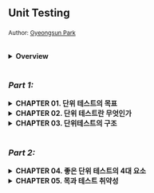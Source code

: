 ## Unit Testing
<small>Author: [Gyeongsun Park](https://github.com/gngsn)</small>

<br/>

<details>
<summary><b>Overview</b></summary>

<br/>
<img src="image/overview.png" width="1618">
<br/>
</details>

<br/>

### _Part 1:_
<details>
<summary><b>CHAPTER 01. 단위 테스트의 목표</b></summary>

<br/>
<a href="https://github.com/2mz1/theory/tree/gngsn/unit-testing/gngsn/chapter01"> 🔗 link </a>
<br/>

**TL;DR**
- **성공적인 테스트 스위트**
    - 1#. 개발 주기에 통합되어 있음
    - 2#. 코드베이스에서 가장 중요한 부분 - _비즈니스 로직 (도메인 모델)_ - 만을 대상으로 함
    - 3#. 최소 유지비로 최대 가치를 끌어냄 (가치 있는 테스트를 식별하고, 작성하라)
- **비용 편익 분석**을 배우고 **안티 패턴**을 피하는 방법을 배워라.
    - **비용 편익 분석 (cost-benefit analysis)**: 여러 가지 대안에 대해 비용과 이익을 분석해서 가장 효과적인 대안을 찾는 방법론.
    - **안티 패턴(anti-pattern)**: 처음에는 괜찮은 것 같지만 미래에 문제를 야기하는 패턴
- 테스트의 장점
    - **소프트웨어 엔트로피(software entropy)** 를 막을 수 있음
        - 지속적인 정리와 리팩터링 등 적절한 관리를 하지 않고 방치하면 시스템이 점점 더 복잡해지고 무질서해짐.
        - 소프트웨어 품질을 떨어뜨리는 코드의 형태.
    - **회귀(regression)에 대한 보험을 제공**
        - **소프트웨어 버그**와 **회귀**는 동의어
          **테스트의 가치와 유지 비용을 모두 고려해야 함**
    - 기반 코드를 리팩터링할 때 **테스트도 리팩터링**하라
    - 각 **코드 변경 시 테스트를 실행**하라
    - **테스트가 잘못된 경고를 발생시킬 경우 처리**하라
    - 기반 코드의 동작을 이해하려고 할 때는 **테스트를 읽는 데 시간을 투자**하라
- 테스트도 **애플리케이션의 정확성을 보장**을 목표하는 **코드베이스**의 일부로 봐야 함
- $`코드\ 커버리지\ (테스트\ 커버리지) = \frac{제품\ 코드\ 라인\ 수}{전체\ 라인\ 수}`$
- $`분기\ 커버리지 = \frac{통과\ 분기}{전체\ 분기\ 수}`$
- **커버리지 지표에 관한 문제점**
    - 1#. 가능한 모든 결과를 검증한다고 보증할 수 없음
    - 2#. 외부 라이브러리 코드 경로를 고려할 수 없음
- **시스템의 핵심 부분은 커버리지를 높게 두는 것이 좋지만, 이 높은 수준을 요구 사항으로 삼는 것은 좋지 않음.**

<br/>
</details>
<details>
<summary><b>CHAPTER 02. 단위 테스트란 무엇인가</b></summary>

<br/>
<a href="https://github.com/2mz1/theory/tree/gngsn/unit-testing/gngsn/chapter02"> 🔗 link </a>
<br/>

**TL;DR**
- **단위 테스트**
    - ① 단일 동작 단위를 검증 / ② 빠르게 수행  / ③ 다른 테스트와 격리하여 처리
- **런던파** _London School_
    - **테스트 대상 시스템에서 협력자를 격리**
    - **코드**나 **SUT(단일 클래스)** 단위의 테스트
- **고전파** _Classic School_
    - **단위 테스트끼리 격리**
    - **동작** 단위의 테스트
- **테스트 대역**: 테스트를 목적으로 객체를 특정 형태로 대체
- **AAA Pattern**: Assert, Act, Assert Pattern. 준비-실행-검증 패턴.
- **SUT vs MUT**
    - **SUT**: System Under Test. 테스트 검증 시스템, <b>클래스의 전체</b>를 가리킴
    - **MUT**: Method Under Test. 테스트 대상 메서드. 테스트에서 호출한 SUT의 <b>메서드</b>를 가리킴
- **테스트 대역 vs Mock**
    - **테스트 대역**: 실행과 관련 없이 모든 종류의 가짜 의존성을 설명하는 포괄적인 용어
    - **Mock**: 테스트 대상 시스템과 협력자 간의 상호 작용을 검사할 수 있는 특별한 테스트 대역
- **의존성**
    - **공유 의존성** _shared dependecy_: 동일 프로세스 내 영향을 미칠 수 있는 의존성. (ex. `static mutable field`, 데이터베이스)
    - **비공개 의존성** _private dependency_: 공유하지 않는 의존성
    - **프로세스 외부 의존성** _out-of-process dependency_: 애플리케이션 실행 프로세스 외부에서 실행되는 의존성
    - **싱글턴 의존성** _singleton_: **보통은 공유 의존성**. 하지만, 각 테스트 별 새 인스턴스 만들 수 있으면 **공유 의존성이 아님**
    - **설정 클래스** _configuration class_: 일반적으로 한 개인 공유 클래스. 하지만, 다른 모든 의존성이 SUT에 주입되면 새 인스턴스 생성 가능
    - **휘발성 의존성** _volatile dependency_: 런타임 환경의 설정 및 구성 요구 or 비결정적 동작 (각 호출에 대해 다른 결과를 제공) 포함
- <table><tr><th>런던파 이점</th><th>고전파를 선호하는 필자의 견해</th></tr><tr><td>세밀한 테스트로 입자성이 좋음</td><td>테스트는 단위가 아닌 동작 단위를 검증해야 함</td></tr><tr><td>연결된 클래스 그래프가 커져도 테스트가 쉬움 (테스트 대역으로 대체됨)</td><td>애초에 상호 연결된 클래스의 크고 복잡한 그래프를 갖지 않아야 함</td></tr><tr><td>테스트 실패 시 어떤 기능이 실패했는지 알 수 있음</td><td>큰 이점은 아님. 마지막 수정한 부분이 버그의 원인일 것</td></tr></table>
- **테스트 주도 개발**: TDD는 테스트에 의존해 프로젝트 개발을 추진하는 소프트웨어 개발 프로세스
    1. 추가할 기능과 예상 동작의 실패 테스트 작성
    2. 테스트를 통과할 코드 작성. 코드가 깨끗하거나 명쾌할 필요는 없음
    3. 코드 리팩터링. 통과 테스트 보호하에 코드를 안전하게 정리
- **통합 테스트**: 단위 테스트 기준 중 하나 이상을 충족하지 못하는 테스트
- **엔드 투 엔드 테스트**: 애플리케이션과 함께 작동하는 프로세스 외부 의존성의 전부 또는 대부분에 직접 접근

<br/>
</details>
<details>
<summary><b>CHAPTER 03. 단위테스트의 구조</b></summary>

<br/>
<a href="https://github.com/2mz1/theory/tree/gngsn/unit-testing/gngsn/chapter03"> 🔗 link </a>
<br/>

**TL;DR**
- **AAA 패턴**: Arrange, Act, Assert Pattern. _준비 · 실행 · 검증_
  - **① 준비 구절**: SUT과 해당 의존성을 원하는 상태로 만듦
  - **② 실행 구절**: SUT에서 메서드를 호출 · 준비된 의존성을 전달하며 · 출력 값 캡처
  - **③ 검증 구정**: 결과 검증
  - ‘준비 or 실행 or 검증’ 중 여러 번 실행해야 한다면: **여러 동작 단위를 검증한다는 표시** → 여러 개로 분리
  - **구절 표기 주석 제거**: 준비 및 검증 구절에 빈 줄을 추가해야 할 때라면 주석을 유지하고, 아니라면 주석 제거
- AAA 패턴 코드의 크기: **준비 구절 ≥ 실행 구절 + 검증 구절**
  - 준비 구절이 너무 크면 `private method` 나 `factory method`로 도출 가능
- **`if` 문이 있는 단위 테스트**는 안티 패턴
- 실행 구절이 **한 줄 이상인 경우**를 경계하라
  - **불변 위반** invatiant violation: ex. 각기 다른 메서드를 실행하는데 서로의 결과에 의존해 이상한 결과값을 도출되는 것 → 단일한 공개 메서드여야 하는 메서드
  - **캡슐화**: 잠재적인 불변 위반으로부터 코드를 보호하는 것
- SUT의 이름을 <b>`sut`</b>로 지정해 구별해라
- **Test Fixture 재사용 방법**
  1. 안티 패턴: 생성자에서 Test Fixture 초기화
  2. 테스트 클래스에 비공개 팩토리 메서드 _private factory method_ 를 두는 것
- **읽기 쉬운 테스트 이름**: 간단하고 쉬운 영어 명명
  - 엄격한 테스트 명명 정책을 피해라
  - 도메인 전문가에게 시나리오를 설명하는 것처럼 지어라
  - 단어를 밑줄(`_`)로 구분하라
  - 테스트 명 내 테스트 대상 메서드 이름을 포함하지 마라
  - *`should be`* 는 또 다른 안티 패턴 네이밍
- 매개변수화된 테스트 _parameterized test_ 를 통해 유사한 사실을 단일한 메서드로 묶을 수 있음
  - **긍정 케이스 vs. 부정 케이스를 분리**하되, 동작이 너무 복잡하면 사용 금지
- **검증문 라이브러리** 사용: Java에는 `assertJ` 가 대표적

<br/>
</details>
<br/>

### _Part 2:_
<details>
<summary><b>CHAPTER 04. 좋은 단위 테스트의 4대 요소</b></summary>

<br/>
<a href="https://github.com/2mz1/theory/tree/gngsn/unit-testing/gngsn/chapter04"> 🔗 link </a>
<br/>

**TL;DR**
- **회귀**: 소프트웨어 버그, 코드를 수정한 후 (일반적으로 새 기능을 출시한 후) 기능이 의도한 대로 작동하지 않는 경우
- **리팩터링**
  - 식별할 수 있는 동작을 수정하지 않고 기존 코드를 변경하는 것
  - 의도: 코드의 비기능적 특징 개선. 가독성을 높이고 복잡도를 낮추는 것
  - 리팩터링 내성을 높이는 방법: SUT 구현 세부 사항과 테스트 간의 결합도를 낮추는 것뿐
- **코드 정확도**와 **테스트 결과**
  - **참 음성**: True negatives. 기능이 의도 대로 작동할 떄, 테스트가 통과하도록 올바른 추론한 경우
  - **참 양성**: True positives. 기능이 제대로 작동하지 않을 때, 테스트가 실패하도록 올바른 추론한 경우 ← 단위 테스트의 핵심
  - **거짓 음성**: False negatives. 기능이 제대로 작동하지 않을 때, 테스트가 통과하도록 잘못된 추론한 경우
  - **거짓 양성**: False positives. 기능이 의도 대로 작동할 때, 테스트가 실패하도록 잘못된 추론한 경우 ← 허위 경보. 리팩터링 내성을 통해 방지 가능
- **정확도 지표**
  - $`테스트\ 정확도 = \frac{신호(발견된\ 버그\ 수)}{소음(허위\ 경보\ 발생\ 수)}`$
  - 테스트의 정확도를 높이는 방법: ① 신호를 증가시키거나, ② 소음을 줄이는 것
- 좋은 단위 테스트의 4대 특성: 아래 네 가지 특성의 곱
  - **회귀 방지** / **리팩터링 내성** / **빠른 피드백** / **유지 보수성**
  - 곱셈 법칙에 의해 어떤 특성이라도 `0`이 되면 전체가 `0`이 됨
- 좋은 단위 테스트의 특성 - **회귀 방지** / **리팩터링 내성** / **빠른 피드백** - 은 **상호 배타적**
  - **리팩터링 내성을 최대한 많이 갖는 것을 목표** + 테스트가 얼마나 버그를 잘 찾아내는지와 얼마나 빠른지 사이의 절충안
- 최소 필수값에 대해 상당히 높은 임계치를 설정하고 이 임계치를 충족하는 테스트만 테스트 스위트에 남겨라
- **테스트 피라미드**
  - 1층: 단위 테스트 > 2층: 통합 테스트 > 3층: 엔드 투 엔드 테스트
- 화이트박스 테스트 대신 **블랙박스 테스트를 기본적으로 선택**하라
  - **블랙박스 테스트**: 시스템의 내부 구조를 몰라도 시스템의 기능을 검사할 수 있는 소프트웨어 테스트 방법
  - **화이트박스 테스트**: 내부 작업 검증

<br/>
</details>
<details>
<summary><b>CHAPTER 05. 목과 테스트 취약성</b></summary>

<br/>
<a href="https://github.com/2mz1/theory/tree/gngsn/unit-testing/gngsn/chapter05"> 🔗 link </a>
<br/>

**TL;DR**
- **테스트 대역**: 모든 유형의 비운영용 가짜 의존성
  - **Mock**: 외부로 나가는 상호 작용을 모방하고 검사하는 데 도움
    - <b>mock</b> : 목 프레임워크의 도움과 함께 함
    - <b>spy</b> : 수동 작성. '직접 작성한 목 handwritten mocks'이라고도 함
  - **Stub**: 내부로 들어오는 상호 작용을 모방하는 데 도움
    - <b>dummy</b> : 널이 값이나 가짜 문자열과 같이 단순하고 하드코딩된 값
    - <b>stub</b> : dummy 보다 정교, 시나리오마다 다른 값을 반환하게끔 구성할 수 있도록 필요한 것을 다 갖춘 완전한 의존성
    - <b>fake</b> : 대다수의 목적에 부합하는 스텁과 같지만, 생성의 차이. 페이크는 보통 아직 존재하지 않는 의존성을 대체하고자 구현
- **도구로서의 Mock**: mock(테스트 대역)이나 stub을 만드는 데 사용할 수 있는 Mock Library 클래스
- **CQS 원칙**: _Command Query Separation_. 모든 메서드는 명령이거나 조회
  - **명령**: 사이드 이펙트를 일으키고 어떤 값도 반환하지 않는 메서드(void 반환)
    - 명령을 대체하는 테스트 대역 👉🏻 목
  - **조회**: 사이드 이펙트가 없고 값을 반환
    - 조회를 대체하는 테스트 대역 👉🏻 스텁
- **육각형 아키텍처**
  - Domain: 애플리케이션의 중심부
  - Application: 애플리케이션의 필수 기능, 비즈니스 로직 포함
- **육각형 아키텍처의 주요 관점 세 가지**
  1. **도메인과 애플리케이션 서비스 계층 간의 관심사 분리**
    - 도메인 계층의 관심사: 오직 비즈니스 로직에 대한 책임
    - 애플리케이션 서비스 계층의 관심사: 도메인 계층과 외부 애플리케이션 간의 작업 조정
  2. **애플리케이션 내부 통신**
    - 애플리케이션 서비스 계층에서 도메인 계층으로 흐르는 단방향 의존성 흐름
  3. **애플리케이션 간의 통신**
    - 애플리케이션 서비스 계층이 유지하는 공통 인터페이스를 통해 연결, 도메인 계층에 직접 접근 불가
- **애플리케이션의 통신**
  - **시스템 내부** _inter-system_ **통신**
    - 애플리케이션 내 클래스 간의 통신 / 구현 세부 사항 / 도메인 클래스 간의 협력
    - 테스트가 inter-system 통신과 결합되면 취약해짐
  - **시스템 간** _intra-system_ **통신**
    - 다른 애플리케이션과의 통신 / 시스템 내 식별할 수 있는 동작
    - 목을 사용하면 시스템과 외부 애플리케이션 간의 통신 패턴을 확인할 때 좋음

<br/>
</details>
